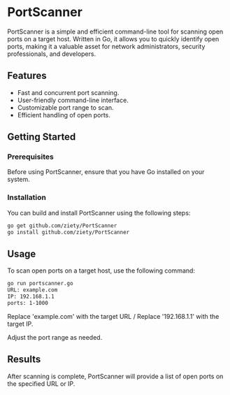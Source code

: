 # PortScanner

PortScanner is a simple and efficient command-line tool for scanning open ports on a target host. Written in Go, it allows you to quickly identify open ports, making it a valuable asset for network administrators, security professionals, and developers.

## Features

- Fast and concurrent port scanning.
- User-friendly command-line interface.
- Customizable port range to scan.
- Efficient handling of open ports.

## Getting Started

### Prerequisites

Before using PortScanner, ensure that you have Go installed on your system.

### Installation

You can build and install PortScanner using the following steps:

```bash
go get github.com/ziety/PortScanner
go install github.com/ziety/PortScanner
```

## Usage
To scan open ports on a target host, use the following command:

```bash
go run portscanner.go
URL: example.com
IP: 192.168.1.1
ports: 1-1000
```

Replace 'example.com' with the target URL / Replace '192.168.1.1' with the target IP.


Adjust the port range as needed.


## Results
After scanning is complete, PortScanner will provide a list of open ports on the specified URL or IP.
